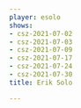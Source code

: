 ```yaml
---
player: esolo
shows:
- csz-2021-07-02
- csz-2021-07-03
- csz-2021-07-09
- csz-2021-07-17
- csz-2021-07-24
- csz-2021-07-30
title: Erik Solo

---
```

